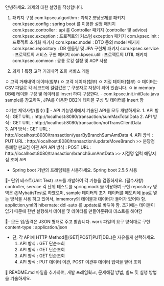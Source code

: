 안녕하세요.  과제의 대한 설명을 작성합니다.

1. 패키지 구성 
   com.kpsec.algorithm : 과제2 코딩문제를 패키지
   com.kpsec.config : spring boot 를 이용한 설정 패키지
   com.kpsec.controller : api 를 Controller 패키지  (controller 및 advice) 
   com.kpsec.exception : 프로젝트의 커스텀 exception  패키지
   com.kpsec.init : 프로젝트 초기화 패키지
   com.kpsec.model : DTO 등의 model 패키지
   com.kpsec.repository : DB 핸들링 및 JPA 구현체 패키지
   com.kpsec.service : 프로젝트의 서비스 구현 패키지
   com.kpsec.util : 프로젝트의 UTIL 패키지
   com.kpsec.common : 공통 로깅 설정 및 AOP 사용

2. 과제 1 특정 고객 거래내역 조회 서비스 개발

  ㅇ 고객 거래내역 데이터(첨부)
  ㅇ 고객 데이터(첨부)
  ㅇ 지점 데이터(첨부)
  ㅇ 데이터는 CSV 파일로 각 레코드에 컬럼값은 ‘,’ 구분자로 저장이 되어 있습니다.
  ㅇ in memory DB에 테이블 구성 및 데이터를 Insert 하여 구성한다.
     - com.kpsec.init.initData.java sample를 참고하여, JPA를 이용한 DB2에 테이블 구성 및 데이터를 Insert 함
  
  ㅇ기본 제약사항(필수)
	-  API 기능명세에서 기술된 API를 모두 개발하세요.
    	1.  API 방식 : GET
			URL : 	http://localhost:8080/transaction/sumMaxTotalData
		2.  API 방식 : GET
	     	URL : http://localhost:8080/transaction/notTransClientData		
	    3.  API 방식 : GET
	  		URL : http://localhost:8080/transaction/yearByBranchSumAmtData
		4.  API 방식 : PUT
	  		URL : http://localhost:8080/transaction/updateMoveBranch  >> 분당점 통폐합 판교점 이관 API
			API 방식 : POST
	  		URL : http://localhost:8080/transaction/branchSumAmtData  >> 지점명 입력 해당지점 조회 API

   - Spring boot 기반의 프레임웍을 사용하세요.
        Spring boot 2.5.5  사용
        
-  단위 테스트(Unit Test) 코드를 개발하여 각 기능을 검증하세요. (필수사항)
	   controller, service 각 단위 테스트를 spring  mock 을 이용하여 구현
	   repository 영역은 @MybatisTest로 하였으며, sample 데이터의 초기 데이터를 메모리에 jpa로 넣는 방식을 사용 하고 있어서, 
	   inmemory의 테이블과 데이터가 들어가 있어야 함.
	   appliction.yml의 hibernate: ddl-auto 를 update로 바꿔야 함. 초기에는 테이블이 없기 때문에 한번 실행해서 테이블 및 데이터를 
	   만들어준뒤에 테스트를 해야함
	   
		
-  모든 입/출력은 JSON 형태로 주고 받습니다.
		work 파일의 요구 양식대로 구현 
		content-type :  application/json 
   
   - 단, 각 API에 HTTP Method들(GET|POST|PUT|DEL)은 자유롭게 선택하세요.
  	 	1.  API 방식 : GET 단순조회
  	 	2.  API 방식 : GET 단순조회
  	 	3.  API 방식 : GET 단순조회
  	 	4.  API 방식 : PUT 데이터 이관, POST 이관후 데이터 입력을 받아 조회
   
	README.md 파일을 추가하여, 개발 프레임웍크, 문제해결 방법, 빌드 및 실행 방법을 기술하세요.


       
      
  
  
  
  